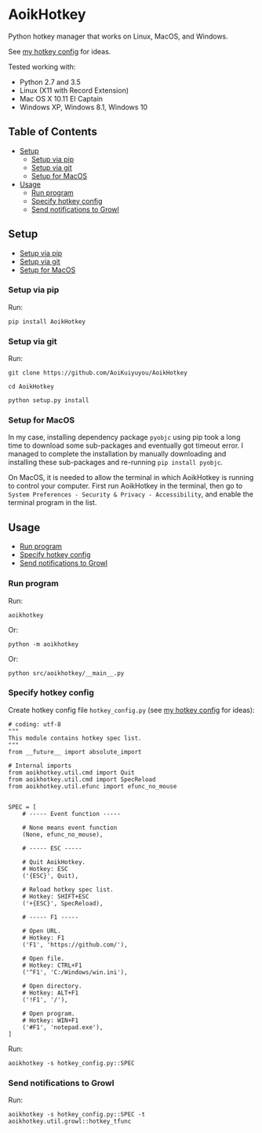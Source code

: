 # AoikHotkey
Python hotkey manager that works on Linux, MacOS, and Windows.

See [my hotkey config](https://github.com/AoiKuiyuyou/AoikHotkeyHowto) for
ideas.

Tested working with:
- Python 2.7 and 3.5
- Linux (X11 with Record Extension)
- Mac OS X 10.11 EI Captain
- Windows XP, Windows 8.1, Windows 10

## Table of Contents
- [Setup](#setup)
  - [Setup via pip](#setup-via-pip)
  - [Setup via git](#setup-via-git)
  - [Setup for MacOS](#setup-for-macos)
- [Usage](#usage)
  - [Run program](#run-program)
  - [Specify hotkey config](#specify-hotkey-config)
  - [Send notifications to Growl](#send-notifications-to-growl)

## Setup
- [Setup via pip](#setup-via-pip)
- [Setup via git](#setup-via-git)
- [Setup for MacOS](#setup-for-macos)

### Setup via pip
Run:
```
pip install AoikHotkey
```

### Setup via git
Run:
```
git clone https://github.com/AoiKuiyuyou/AoikHotkey

cd AoikHotkey

python setup.py install
```

### Setup for MacOS
In my case, installing dependency package `pyobjc` using pip took a long time
to download some sub-packages and eventually got timeout error. I managed
to complete the installation by manually downloading and installing these
sub-packages and re-running `pip install pyobjc`.
  
On MacOS, it is needed to allow the terminal in which AoikHotkey is running to
control your computer. First run AoikHotkey in the terminal, then go to
`System Preferences - Security & Privacy - Accessibility`, and enable the terminal
program in the list.

## Usage
- [Run program](#run-program)
- [Specify hotkey config](#specify-hotkey-config)
- [Send notifications to Growl](#send-notifications-to-growl)

### Run program
Run:
```
aoikhotkey
```
Or:
```
python -m aoikhotkey
```
Or:
```
python src/aoikhotkey/__main__.py
```

### Specify hotkey config
Create hotkey config file `hotkey_config.py` (see [my hotkey config](https://github.com/AoiKuiyuyou/AoikHotkeyHowto) for ideas):
```
# coding: utf-8
"""
This module contains hotkey spec list.
"""
from __future__ import absolute_import

# Internal imports
from aoikhotkey.util.cmd import Quit
from aoikhotkey.util.cmd import SpecReload
from aoikhotkey.util.efunc import efunc_no_mouse


SPEC = [
    # ----- Event function -----

    # None means event function
    (None, efunc_no_mouse),

    # ----- ESC -----

    # Quit AoikHotkey.
    # Hotkey: ESC
    ('{ESC}', Quit),

    # Reload hotkey spec list.
    # Hotkey: SHIFT+ESC
    ('+{ESC}', SpecReload),

    # ----- F1 -----

    # Open URL.
    # Hotkey: F1
    ('F1', 'https://github.com/'),

    # Open file.
    # Hotkey: CTRL+F1
    ('^F1', 'C:/Windows/win.ini'),

    # Open directory.
    # Hotkey: ALT+F1
    ('!F1', '/'),

    # Open program.
    # Hotkey: WIN+F1
    ('#F1', 'notepad.exe'),
]
```

Run:
```
aoikhotkey -s hotkey_config.py::SPEC
```

### Send notifications to Growl
Run:
```
aoikhotkey -s hotkey_config.py::SPEC -t aoikhotkey.util.growl::hotkey_tfunc
```
